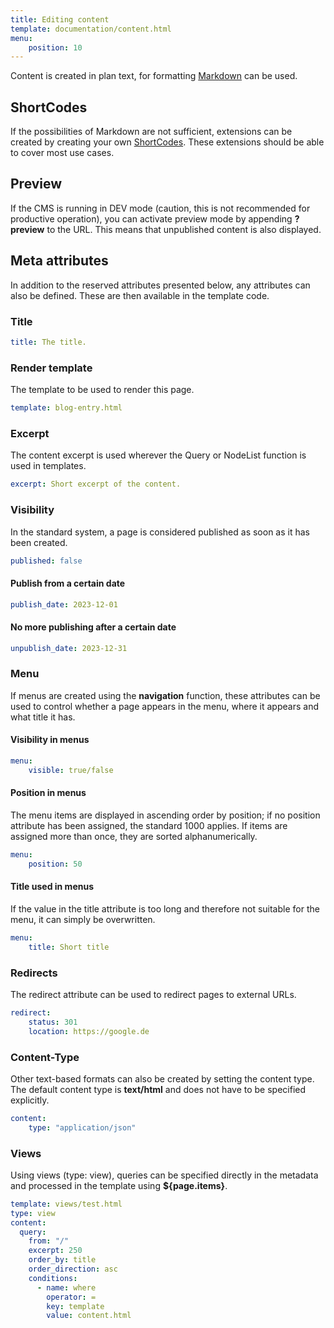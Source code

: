```yaml
---
title: Editing content
template: documentation/content.html
menu:
    position: 10
---
```


Content is created in plan text, for formatting [Markdown](/documentation/content/markdown) can be used.

## ShortCodes

If the possibilities of Markdown are not sufficient, extensions can be created by creating your own [ShortCodes](/documentation/extensions-and-modules). These extensions should be able to cover most use cases.

## Preview

If the CMS is running in DEV mode (caution, this is not recommended for productive operation), you can activate preview mode by appending **?preview** to the URL.
This means that unpublished content is also displayed.

## Meta attributes

In addition to the reserved attributes presented below, any attributes can also be defined.
These are then available in the template code.

### Title

```yaml
title: The title.
```

### Render template

The template to be used to render this page.

```yaml
template: blog-entry.html
```

### Excerpt

The content excerpt is used wherever the Query or NodeList function is used in templates.

```yaml
excerpt: Short excerpt of the content.
```

### Visibility

In the standard system, a page is considered published as soon as it has been created.

```yaml
published: false
```

#### Publish from a certain date

```yaml
publish_date: 2023-12-01
```

#### No more publishing after a certain date

```yaml
unpublish_date: 2023-12-31
```

### Menu

If menus are created using the **navigation** function, these attributes can be used to control whether a page appears in the menu, where it appears and what title it has.

#### Visibility in menus

```yaml
menu:
    visible: true/false
```

#### Position in menus

The menu items are displayed in ascending order by position; if no position attribute has been assigned, the standard 1000 applies. 
If items are assigned more than once, they are sorted alphanumerically.

```yaml
menu:
    position: 50
```

#### Title used in menus

If the value in the title attribute is too long and therefore not suitable for the menu, it can simply be overwritten.

```yaml
menu:
    title: Short title
```


### Redirects

The redirect attribute can be used to redirect pages to external URLs.

```yaml
redirect:
    status: 301
    location: https://google.de
```

### Content-Type

Other text-based formats can also be created by setting the content type.
The default content type is **text/html** and does not have to be specified explicitly.

```yaml
content:
    type: "application/json"
```

### Views

Using views (type: view), queries can be specified directly in the metadata and processed in the template using **${page.items}**.

```yaml
template: views/test.html
type: view
content:
  query:
    from: "/"
    excerpt: 250
    order_by: title
    order_direction: asc
    conditions: 
      - name: where
        operator: =
        key: template
        value: content.html
```
